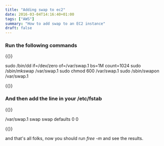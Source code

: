 ```yaml
---
title: "Adding swap to ec2"
date: 2016-03-04T14:16:40+01:00
tags: ["AWS"]
summary: "How to add swap to an EC2 instance"
draft: false
---
```



### Run the following commands 

{{<highlight bash>}}

sudo /bin/dd if=/dev/zero of=/var/swap.1 bs=1M count=1024
sudo /sbin/mkswap /var/swap.1
sudo chmod 600 /var/swap.1
sudo /sbin/swapon /var/swap.1

{{</highlight>}}



### And then add the line in your /etc/fstab

{{<highlight bash>}}

/var/swap.1   swap    swap    defaults        0   0

{{</highlight >}}


and that's all folks, now you should run *free -m* and see the results.

